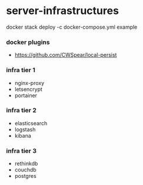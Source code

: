 # server-infrastructures

docker stack deploy -c docker-compose.yml example

### docker plugins

- https://github.com/CWSpear/local-persist

### infra tier 1

- nginx-proxy
- letsencrypt
- portainer

### infra tier 2

- elasticsearch
- logstash
- kibana

### infra tier 3

- rethinkdb
- couchdb
- postgres
